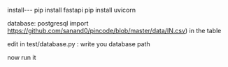 install---
pip install fastapi
pip install uvicorn

database: postgresql
import https://github.com/sanand0/pincode/blob/master/data/IN.csv) in the table

edit in test/database.py : write you database path

now run it 



